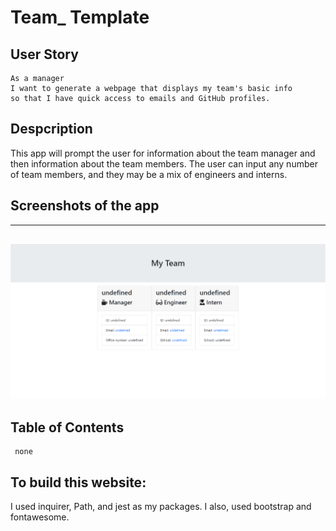 # Team_ Template

## User Story
```
As a manager
I want to generate a webpage that displays my team's basic info
so that I have quick access to emails and GitHub profiles.
```

## Despcription

This app will prompt the user for information about the team manager and then information about the team members.
The user can input any number of team members, and they may be a mix of engineers and interns.

## Screenshots of the app
---
![home](/assets/team_template.png)
---

## Table of Contents
```
 none

 ```

  ## To build this website:

I used inquirer, Path, and jest as my packages. I also, used bootstrap and fontawesome.
